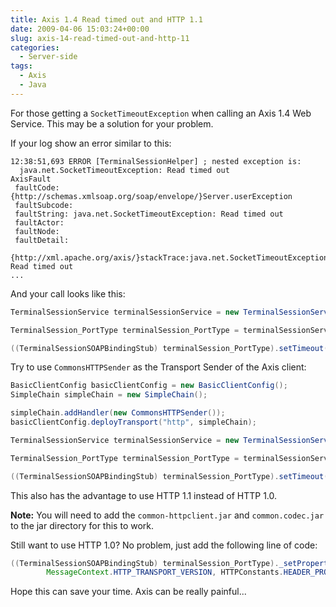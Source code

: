 ```yaml
---
title: Axis 1.4 Read timed out and HTTP 1.1
date: 2009-04-06 15:03:24+00:00
slug: axis-14-read-timed-out-and-http-11
categories:
  - Server-side
tags:
  - Axis
  - Java
---
```


For those getting a `SocketTimeoutException` when calling an Axis 1.4 Web Service.
This may be a solution for your problem.

<!--more-->

If your log show an error similar to this:

```text
12:38:51,693 ERROR [TerminalSessionHelper] ; nested exception is:
  java.net.SocketTimeoutException: Read timed out
AxisFault
 faultCode: {http://schemas.xmlsoap.org/soap/envelope/}Server.userException
 faultSubcode:
 faultString: java.net.SocketTimeoutException: Read timed out
 faultActor:
 faultNode:
 faultDetail:
  {http://xml.apache.org/axis/}stackTrace:java.net.SocketTimeoutException: Read timed out
...
```

And your call looks like this:

```java
TerminalSessionService terminalSessionService = new TerminalSessionServiceLocator();

TerminalSession_PortType terminalSession_PortType = terminalSessionService.getTerminalSession();

((TerminalSessionSOAPBindingStub) terminalSession_PortType).setTimeout(15000);
```

Try to use `CommonsHTTPSender` as the Transport Sender of the Axis client:

```java
BasicClientConfig basicClientConfig = new BasicClientConfig();
SimpleChain simpleChain = new SimpleChain();

simpleChain.addHandler(new CommonsHTTPSender());
basicClientConfig.deployTransport("http", simpleChain);

TerminalSessionService terminalSessionService = new TerminalSessionServiceLocator(basicClientConfig);

TerminalSession_PortType terminalSession_PortType = terminalSessionService.getTerminalSession();

((TerminalSessionSOAPBindingStub) terminalSession_PortType).setTimeout(15000);
```

This also has the advantage to use HTTP 1.1 instead of HTTP 1.0.

**Note:** You will need to add the `common-httpclient.jar` and `common.codec.jar` to the jar directory for this to work.

Still want to use HTTP 1.0? No problem, just add the following line of code:

```java
((TerminalSessionSOAPBindingStub) terminalSession_PortType)._setProperty(
        MessageContext.HTTP_TRANSPORT_VERSION, HTTPConstants.HEADER_PROTOCOL_V10);
```

Hope this can save your time. Axis can be really painful...
